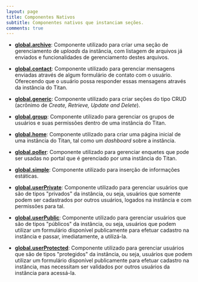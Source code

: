 ```yaml
---
layout: page
title: Componentes Nativos
subtitle: Componentes nativos que instanciam seções.
comments: true
---
```


- [**global.archive**](/docs/components/archive): Componente utilizado para criar uma seção de gerenciamento de *uploads* da instância, com listagem de arquivos já enviados e funcionalidades de gerenciamento destes arquivos.

- [**global.contact**](/docs/components/contact): Componente utilizado para gerenciar mensagens enviadas através de algum formulário de contato com o usuário. Oferecendo que o usuário possa responder essas mensagens através da instância do Titan.

- [**global.generic**](/docs/components/generic): Componente utilizado para criar seções do tipo CRUD (acrônimo de *Create, Retrieve, Update and Delete*).

- [**global.group**](/docs/components/group): Componente utilizado para gerenciar os grupos de usuários e suas permissões dentro de uma instância do Titan.

- [**global.home**](/docs/components/home): Componente utilizado para criar uma página inicial de uma instância do Titan, tal como um *dashboard* sobre a instância.

- [**global.poller**](/docs/components/poller): Componente utilizado para gerenciar enquetes que pode ser usadas no portal que é gerenciado por uma instância do Titan.

- [**global.simple**](/docs/components/simple): Componente utilizado para inserção de informações estáticas.

- [**global.userPrivate**](/docs/components/user-private): Componente utilizado para gerenciar usuários que são de tipos "privados" da instância, ou seja, usuários que somente podem ser cadastrados por outros usuários, logados na instância e com permissões para tal.

- [**global.userPublic**](/docs/components/user-public): Componente utilizado para gerenciar usuários que são de tipos "públicos" da instância, ou seja, usuários que podem utilizar um formulário disponível publicamente para efetuar cadastro na instância e passar, imediatamente, a utilizá-la.

- [**global.userProtected**](/docs/components/user-protected): Componente utilizado para gerenciar usuários que são de tipos "protegidos" da instância, ou seja, usuários que podem utilizar um formulário disponível publicamente para efetuar cadastro na instância, mas necessitam ser validados por outros usuários da instância para acessá-la.
